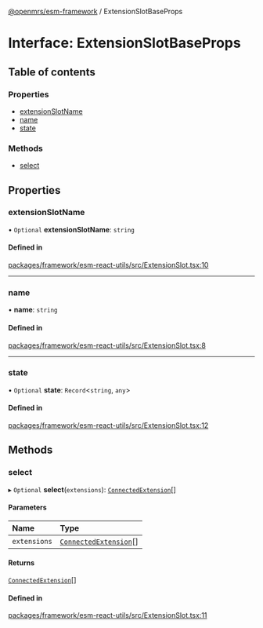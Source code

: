 [@openmrs/esm-framework](../API.md) / ExtensionSlotBaseProps

# Interface: ExtensionSlotBaseProps

## Table of contents

### Properties

- [extensionSlotName](ExtensionSlotBaseProps.md#extensionslotname)
- [name](ExtensionSlotBaseProps.md#name)
- [state](ExtensionSlotBaseProps.md#state)

### Methods

- [select](ExtensionSlotBaseProps.md#select)

## Properties

### extensionSlotName

• `Optional` **extensionSlotName**: `string`

#### Defined in

[packages/framework/esm-react-utils/src/ExtensionSlot.tsx:10](https://github.com/openmrs/openmrs-esm-core/blob/main/packages/framework/esm-react-utils/src/ExtensionSlot.tsx#L10)

___

### name

• **name**: `string`

#### Defined in

[packages/framework/esm-react-utils/src/ExtensionSlot.tsx:8](https://github.com/openmrs/openmrs-esm-core/blob/main/packages/framework/esm-react-utils/src/ExtensionSlot.tsx#L8)

___

### state

• `Optional` **state**: `Record`<`string`, `any`\>

#### Defined in

[packages/framework/esm-react-utils/src/ExtensionSlot.tsx:12](https://github.com/openmrs/openmrs-esm-core/blob/main/packages/framework/esm-react-utils/src/ExtensionSlot.tsx#L12)

## Methods

### select

▸ `Optional` **select**(`extensions`): [`ConnectedExtension`](ConnectedExtension.md)[]

#### Parameters

| Name | Type |
| :------ | :------ |
| `extensions` | [`ConnectedExtension`](ConnectedExtension.md)[] |

#### Returns

[`ConnectedExtension`](ConnectedExtension.md)[]

#### Defined in

[packages/framework/esm-react-utils/src/ExtensionSlot.tsx:11](https://github.com/openmrs/openmrs-esm-core/blob/main/packages/framework/esm-react-utils/src/ExtensionSlot.tsx#L11)
